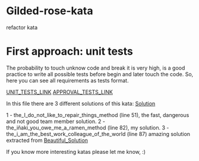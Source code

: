 # Gilded-rose-kata
refactor kata

# First approach: unit tests
The probability to touch unknow code and  break it is very high, is a good practice to write all possible tests before begin and later touch the code.
So, here you can see all requirements as tests format.

[UNIT_TESTS_LINK](https://github.com/delalama/Gilded-rose-kata/blob/master/src/test/java/com/gildedrose/GlidedRoseAlbenizTest.java)
[APPROVAL_TESTS_LINK](https://github.com/delalama/Gilded-rose-kata/blob/master/src/test/java/com/gildedrose/GoldenMasterOwnApprovalTest.gildedRoseApprovalTest.approved.txt)

In this file there are 3 different solutions of this kata:
[Solution](https://github.com/delalama/Gilded-rose-kata/blob/master/src/main/java/com/gildedrose/GildedRose.java)

1 - the_I_do_not_like_to_repair_things_method (line 51), the fast, dangerous and not good team member solution.
2 - the_iñaki_you_owe_me_a_ramen_method (line 82), my solution.
3 - the_i_am_the_best_work_colleague_of_the_world (line 87) amazing solution extracted from 
[Beautiful_Solution](https://www.youtube.com/watch?v=CIfBC56tPEI&feature=youtu.be&ab_channel=CodesaiDev)

If you know more interesting katas please let me know, :)
